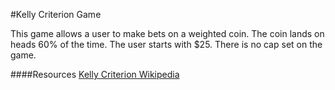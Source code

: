 #Kelly Criterion Game

This game allows a user to make bets on a weighted coin.
The coin lands on heads 60% of the time.
The user starts with $25.
There is no cap set on the game.

####Resources
[Kelly Criterion Wikipedia](https://en.wikipedia.org/wiki/Kelly_criterion)
